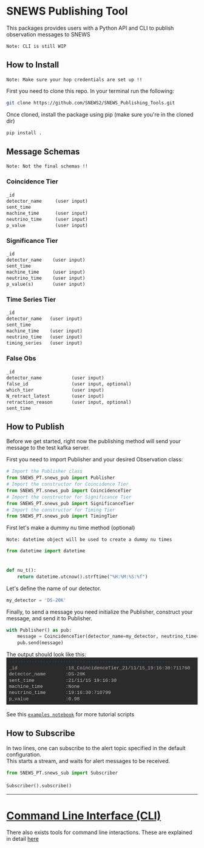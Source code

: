 # SNEWS Publishing Tool

This packages provides users with a Python API and CLI to publish observation messages to SNEWS

    Note: CLI is still WIP 

## How to Install

    Note: Make sure your hop credentials are set up !!

First you need to clone this repo. In your terminal run the following:

````bash 
git clone https://github.com/SNEWS2/SNEWS_Publishing_Tools.git
````

Once cloned, install the package using pip (make sure you're in the cloned dir)

````bash
pip install .
````

## Message Schemas

    Note: Not the final schemas !!

### Coincidence Tier

````
_id                 
detector_name     (user input)    
sent_time           
machine_time      (user input)    
neutrino_time     (user input)     
p_value           (user input)    
````

### Significance Tier

````
_id                 
detector_name    (user input)      
sent_time           
machine_time     (user input)        
neutrino_time    (user input)       
p_value(s)       (user input)    
````

### Time Series Tier

````
_id                
detector_name   (user input)      
sent_time           
machine_time    (user input)      
neutrino_time   (user input)     
timing_series   (user input)
````

### False Obs

````
_id
detector_name           (user input)          
false_id                (user input, optional)    
which_tier              (user input)    
N_retract_latest        (user input)    
retraction_reason       (user input, optional)  
sent_time           
````

## How to Publish

Before we get started, right now the publishing method will send your message to the test kafka server.

First you need to import Publisher and  your desired Observation class:

````Python
# Import the Publisher class
from SNEWS_PT.snews_pub import Publisher
# Import the constructor for Coincidence Tier
from SNEWS_PT.snews_pub import CoincidenceTier
# Import the constructor for Significance Tier
from SNEWS_PT.snews_pub import SignificanceTier
# Import the constructor for Timing Tier
from SNEWS_PT.snews_pub import TimingTier
````

First let's make a dummy nu time method (optional)

    Note: datetime object will be used to create a dummy nu times

```Python
from datetime import datetime


def nu_t():
    return datetime.utcnow().strftime("%H:%M:%S:%f")
```

Let's define the name of our detector.
```Python
my_detector = 'DS-20K'

```


Finally, to send a message you need initialize the Publisher, construct your message, and send it to Publisher. 
```Python
with Publisher() as pub:
    message = CoincidenceTier(detector_name=my_detector, neutrino_time=nu_t(), p_value = 0.98).message()
    pub.send(message)
```

The output should look like this:
![img.png](img.png)

See this [`examples notebook`](./examples.ipynb) for more tutorial scripts 

## How to Subscribe

In two lines, one can subscribe to the alert topic specified in the default configuration. <br>
This starts a stream, and waits for alert messages to be received.
```python
from SNEWS_PT.snews_sub import Subscriber

Subscriber().subscribe()
```

---
# [Command Line Interface (CLI)](./doc/cli_docs.md)
There also exists tools for command line interactions. These are explained in detail [here](./doc/cli_docs.md)
